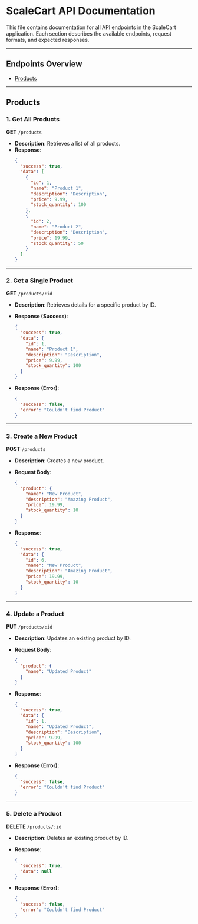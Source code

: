 # ScaleCart API Documentation

This file contains documentation for all API endpoints in the ScaleCart application. Each section describes the available endpoints, request formats, and expected responses.

---

## Endpoints Overview

- [Products](#products)

---

## Products

### 1. Get All Products

**GET** `/products`

- **Description**: Retrieves a list of all products.
- **Response**:
  ```json
  {
    "success": true,
    "data": [
      {
        "id": 1,
        "name": "Product 1",
        "description": "Description",
        "price": 9.99,
        "stock_quantity": 100
      },
      {
        "id": 2,
        "name": "Product 2",
        "description": "Description",
        "price": 19.99,
        "stock_quantity": 50
      }
    ]
  }
  ```

---

### 2. Get a Single Product

**GET** `/products/:id`

- **Description**: Retrieves details for a specific product by ID.
- **Response (Success)**:

  ```json
  {
    "success": true,
    "data": {
      "id": 1,
      "name": "Product 1",
      "description": "Description",
      "price": 9.99,
      "stock_quantity": 100
    }
  }
  ```

- **Response (Error)**:
  ```json
  {
    "success": false,
    "error": "Couldn't find Product"
  }
  ```

---

### 3. Create a New Product

**POST** `/products`

- **Description**: Creates a new product.
- **Request Body**:

  ```json
  {
    "product": {
      "name": "New Product",
      "description": "Amazing Product",
      "price": 19.99,
      "stock_quantity": 10
    }
  }
  ```

- **Response**:
  ```json
  {
    "success": true,
    "data": {
      "id": 6,
      "name": "New Product",
      "description": "Amazing Product",
      "price": 19.99,
      "stock_quantity": 10
    }
  }
  ```

---

### 4. Update a Product

**PUT** `/products/:id`

- **Description**: Updates an existing product by ID.
- **Request Body**:

  ```json
  {
    "product": {
      "name": "Updated Product"
    }
  }
  ```

- **Response**:

  ```json
  {
    "success": true,
    "data": {
      "id": 1,
      "name": "Updated Product",
      "description": "Description",
      "price": 9.99,
      "stock_quantity": 100
    }
  }
  ```

- **Response (Error)**:
  ```json
  {
    "success": false,
    "error": "Couldn't find Product"
  }
  ```

---

### 5. Delete a Product

**DELETE** `/products/:id`

- **Description**: Deletes an existing product by ID.
- **Response**:

  ```json
  {
    "success": true,
    "data": null
  }
  ```

- **Response (Error)**:
  ```json
  {
    "success": false,
    "error": "Couldn't find Product"
  }
  ```
